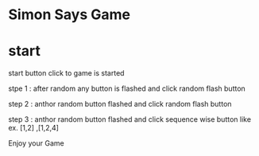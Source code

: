 # Simon Says Game


# start

start button click to game is started

stpe 1 : after random any button is flashed and click random flash button

step 2 : anthor random button flashed and click random flash button

step 3 : anthor random button flashed and click sequence wise button like ex. [1,2] ,[1,2,4] 

Enjoy your Game
